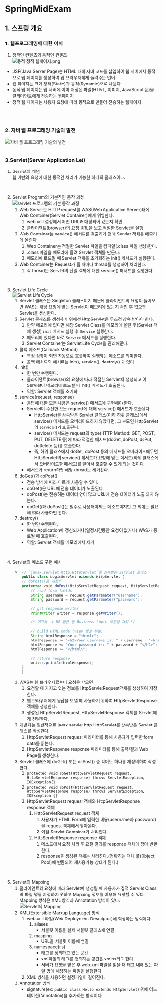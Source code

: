 # SpringMidExam
## 1. 스프링 개요
### 1. 웹프로그래밍에 대한 이해
1. 정적인 컨텐츠와 동적인 컨텐츠<br>
  ![동적 정적 웹페이지.png](Img/동적%20정적%20웹페이지.png)
  - JSP(Java Server Page)는 HTML 내에 자바 코드를 삽입하여 웹 서버에서 동적으로 웹 페이지를 생성하여 웹 브라우저에게 돌려주는 언어.
  - 웹 페이지는 크게 정적(Static)과 동적(Dynamic)으로 나뉜다.
  - 동적 웹 페이지는 웹 서버에 이미 저장된 파일(HTML, 이미지, JavaScript 등)을 클라이언트에게 전송하는 웹페이지
  - 정적 웹 페이지는 사용자 요청에 따라 동적으로 만들어 전송하는 웹페이지
<br>
<br>

### 2. 자바 웹 프로그래밍 기술의 발전
![자바 웹 프로그래밍 기술의 발전](Img/java-webprograming-history.PNG)
<br>
<br>

### 3.Servlet(Server Application Let)
1. Servlet의 개념<br>
웹 기반의 요청에 대한 동적인 처리가 가능한 하나의 클래스이다.
<br>

2. Servlet Program의 기본적인 동작 과정<br>
![servlet 프로그램의 기본 동작 과정](Img/servlet-program.png)
   1. Web Server는 HTTP request를 WAS(Web Application Server)내에 Web Container(Servlet Container)에게 위임한다.
      1. web.xml 설정에서 어떤 URL과 매핑되어 있는지 확인
      2. 클라이언트(browser)의 요청 URL을 보고 적절한 Servlet을 실행
   2. Web Container는 service() 메서드를 호출하기 전에 Servlet 객체를 메모리에 올린다
      1. Web Container는 적절한 Servlet 파일을 컴파일(.class 파일 생성)한다.
      2. .class 파일을 메모리에 올려 Servlet 객체를 만든다.
      3. 메모리에 로드될 때 Servlet 객체를 초기화하는 init() 메서드가 실행된다.
   3. Web Container는 Request가 올 때마다 thread를 생성하여 처리한다.
      1. 각 thread는 Servlet의 단일 객체에 대한 service() 메서드를 실행한다.
<br>

3. Servlet Life Cycle<br>
![Servlet Life Cycle](Img/servlet-life-cycle.png)
   1. Servlet 클래스는 Singleton 클래스이기 때문에 클라이언트의 요청이 들어오면 WAS는 해당 요청에 맞는 Servlet이 메모리에 있는지 확인 후 없으면 Servlet을 생성한다.
   2. Servlet 클래스를 생성하기 위해선 HttpServlet을 무조건 상속 받아야 한다.
      1. 만약 메모리에 없다면 해당 Servlet Class를 메모리에 올린 후(Servlet 객체 생성) `init` 메서드 실행 후 `Service` 실행한다.
      2. 메모리에 있다면 바로 `Service` 메서드를 실행한다.
      3. Servlet Container는 Servlet Life Cycle을 관리해준다.
   3. 콜백 메소드(Callback Method)
      - 특정 상항이 되면 자동으로 호출하여 실행되는 메소드를 의미한다.
      - 콜백 메소드의 예시로는 init(), service(), destroy() 가 있다.
   4. init()
      - 한 번만 수행된다.
      - 클라이언트(browser)의 요청에 따라 적절한 Servlet이 생성되고 이 Servlet이 메모리에 로드될 때 init() 메서드가 호출된다.
      - 역할: Servlet 객체를 초기화
   5. service(request, response)
      - 응답에 대한 모든 내용은 service() 메서드에 구현해야 한다.
      - Servlet이 수신한 모든 request에 대해 service() 메서드가 호출된다.
        - HttpServlet을 상속받은 Servlet 클래스(이하 하위 클래스)에서 service() 메서드를 오버라이드하지 않았다면, 그 부모인 HttpServlet의 service()가 호출된다.
        - service() 메서드는 request의 type(HTTP Method: GET, POST, PUT, DELETE 등)에 따라 적절한 메서드(doGet, doPost, doPut, doDelete 등)를 호출한다.
        - 즉, 하위 클래스에서 doGet, doPost 등의 메서드를 오버라이드해두면 HttpServlet의 service() 메서드가 요청에 맞는 메서드(하위 클래스에서 오버라이드한 메서드)를 알아서 호출할 수 있게 되는 것이다.
      - 메서드가 return하면 해당 thread는 제거된다.
   6. doGet()과 doPost()
      - 전송 방식에 따라 다르게 사용할 수 있다.
      - doGet()은 URL에 전송 데이터가 노출된다.
      - doPost()는 전송하는 데이터 양이 많고 URL에 전송 데이터가 노출 되지 않는다.
      - doGet()과 doPost()는 필수로 사용해야되는 메소드이지만 그 외에는 필요에 따라 사용하면 된다.
   7. destroy()
      - 한 번만 수행된다.
      - Web Application이 갱신되거나(일정시간동안 요청이 없거나) WAS가 종료될 때 호출된다.
      - 역할: Servlet 객체를 메모리에서 제거
<br>

4. Servlet의 메소드 구현 예시
   - ``` java
      // `javax.servlet.http.HttpServlet`를 상속받은 Servlet 클래스
      public class LoginServlet extends HttpServlet {
      // doPost()를 재정의 
      protected void doPost(HttpServletRequest request, HttpServletResponse response) throws ServletException, IOException {
          // read form fields
          String username = request.getParameter("username");
          String password = request.getParameter("password");
          
          // get response writer
          PrintWriter writer = response.getWriter();

          /* 여기서 -> DB 접근 등 Business Logic 부분을 처리 */
          
          // build HTML code (view 생성 부분)
          String htmlResponse = "<html>";
          htmlResponse += "<h2>Your username is: " + username + "<br/>";      
          htmlResponse += "Your password is: " + password + "</h2>";    
          htmlResponse += "</html>";	
          
          // return response
          writer.println(htmlResponse);         
      }
      }
      ```
   1. WAS는 웹 브라우저로부터 요청을 받으면
       1. 요청할 때 가지고 있는 정보를 HttpServletRequest객체를 생성하여 저장한다.
       2. 웹 브라우저에게 응답을 보낼 때 사용하기 위하여 HttpServletResponse객체를 생성한다.
       3. 생성된 HttpServletRequest, HttpServletResponse 객체를 Servlet에게 전달한다.
   2. 개발자는 일반적으로 javax.servlet.http.HttpServlet를 상속받은 Servlet 클래스를 작성한다.
       1. HttpServletRequest request 파라미터를 통해 사용자가 입력한 form data를 읽는다.
       2. HttpServletResponse response 파라미터를 통해 출력/결과 Web Page를 생성한다.
   3. Servlet 클래스에 doGet() 또는 doPost() 중 적어도 하나를 재정의하여 작성한다.
      1. `protected void doGet(HttpServletRequest request, HttpServletResponse response) throws ServletException, IOException{}`
      2. `protected void doPost(HttpServletRequest request, HttpServletResponse response) throws ServletException, IOException {}`
      3. HttpServletRequest request 객체와 HttpServletResponse response 객체
         1. HttpServletRequest request 객체
            1. 사용자가 HTML Form에 입력한 내용(username과 password)을 request 객체에서 받아온다.
            2. 이걸 Servlet Container가 처리한다.
         2. HttpServletResponse response 객체
            1. 메소드에서 요청 처리 후 요철 결과를 response 객체에 담아 반환한다.
            2. response후 생성된 객체는 사라진다.(정확히는 객체 풀(Object Pool)에 반환되어 재사용가능 상태가 된다.)
<br>

5. Servlet의 Mapping
   1. 클라이언트의 요청에 따라 Servlet이 생성될 때 사용자가 집적 Servlet Class의 파일 명을 지정하지 못하고 Mapping 정보를 이용해 요청할 수 있다. Mapping 방식은 XML 방식과 Annotation 방식이 있다.<br>
   ![Servlet의 Mapping](Img/servlet-annotations.png)
   2. XML(Extensible Markup Language) 방식
      1. web.xml 파일(Web Deployment Descriptor)에 작성하는 방식이다.
         1. aliases
            -  서블릿 이름을 실제 서블릿 클래스에 연결
         2. mapping
            - URL을 서블릿 이름에 연결
         3. namespace(ns)
            - 태그를 정의하고 있는 공간
            - xml파일의 태그를 정의하는 공간은 xmlns라고 한다.
            - 서버가 요청을 받은 후 web.xml 파일을 읽을 때 <welcom-file>태그 내에 있는 파일 명에 해당하는 파일을 실행한다.
      2. XML 방식을 사용하면 설정파일이 길어진다.
   3. Annotation 방식
      - signature(ex: `public class Hello extends HttpServlet`) 위에 어노테이션(Annotation)을 추가하는 방식이다.